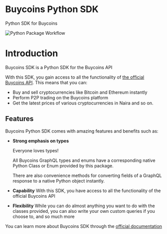 # Buycoins Python SDK
Python SDK for Buycoins

![Python Package Workflow](https://github.com/GoZaddy/buycoins_sdk/workflows/Python%20package/badge.svg)

# Introduction

Buycoins SDK is a Python SDK for the Buycoins API

With this SDK, you gain access to all the functionality of [the official Buycoins API](https://developers.buycoins.africa).
This means that you can:
   * Buy and sell cryptocurrencies like Bitcoin and Ethereum instantly
   * Perform P2P trading on the Buycoins platform
   * Get the latest prices of various cryptocurrencies in Naira and so on.

## Features
Buycoins Python SDK comes with amazing features and benefits such as:

   * **Strong emphasis on types**
     
      Everyone loves types!
     
      All Buycoins GraphQL types and enums have a corresponding native Python Class or Enum provided by this package.
     
      There are also convenience methods for converting fields of a GraphQL response to a native Python object instantly.
   * **Capability**
      With this SDK, you have access to all the functionality of the official Buycoins API
   * **Flexibility**
         While you can do almost anything you want to do with the classes provided, you can also write your own custom queries if you choose to, and so much more

You can learn more about Buycoins SDK through the [official documentation](https://buycoins-python-sdk.readthedocs.io/en/latest/index.html)